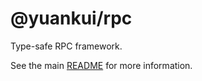 # @yuankui/rpc

Type-safe RPC framework.

See the main [README](https://github.com/yuankui/yuankui-rpc) for more information.
